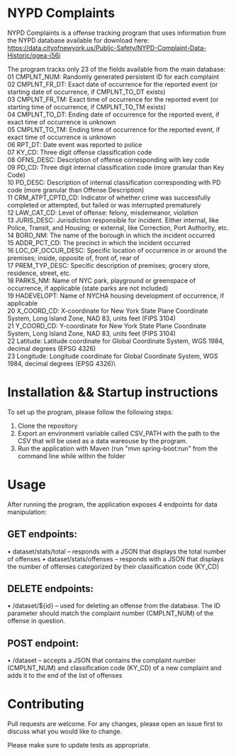 # NYPD Complaints

NYPD Complaints is a offense tracking program that uses information from the NYPD database available for download here:
https://data.cityofnewyork.us/Public-Safety/NYPD-Complaint-Data-Historic/qgea-i56i


The program tracks only 23 of the fields available from the main database:\
01	CMPLNT_NUM:	Randomly generated persistent ID for each complaint \
02	CMPLNT_FR_DT:	Exact date of occurrence for the reported event (or starting date of occurrence, if CMPLNT_TO_DT exists)\
03	CMPLNT_FR_TM:	Exact time of occurrence for the reported event (or starting time of occurrence, if CMPLNT_TO_TM exists)\
04	CMPLNT_TO_DT:	Ending date of occurrence for the reported event, if exact time of occurrence is unknown\
05	CMPLNT_TO_TM:	Ending time of occurrence for the reported event, if exact time of occurrence is unknown\
06	RPT_DT:	Date event was reported to police \
07	KY_CD:	Three digit offense classification code\
08	OFNS_DESC:	Description of offense corresponding with key code\
09	 PD_CD:	Three digit internal classification code (more granular than Key Code)\
10  PD_DESC:	Description of internal classification corresponding with PD code (more granular than Offense Description)\
11	CRM_ATPT_CPTD_CD:	Indicator of whether crime was successfully completed or attempted, but failed or was interrupted prematurely\
12	LAW_CAT_CD:	Level of offense: felony, misdemeanor, violation \
13	JURIS_DESC:	Jurisdiction responsible for incident. Either internal, like Police, Transit, and Housing; or external, like Correction, Port Authority, etc.\
14	BORO_NM:	The name of the borough in which the incident occurred\
15	ADDR_PCT_CD:	The precinct in which the incident occurred\
16	LOC_OF_OCCUR_DESC:	Specific location of occurrence in or around the premises; inside, opposite of, front of, rear of\
17	PREM_TYP_DESC:	Specific description of premises; grocery store, residence, street, etc.\
18	PARKS_NM:	Name of NYC park, playground or greenspace of occurrence, if applicable (state parks are not included)\
19	HADEVELOPT:	Name of NYCHA housing development of occurrence, if applicable\
20	X_COORD_CD:	X-coordinate for New York State Plane Coordinate System, Long Island Zone, NAD 83, units feet (FIPS 3104)\
21	Y_COORD_CD:	Y-coordinate for New York State Plane Coordinate System, Long Island Zone, NAD 83, units feet (FIPS 3104)\
22	Latitude:	Latitude coordinate for Global Coordinate System, WGS 1984, decimal degrees (EPSG 4326) \
23	Longitude:	Longitude coordinate for Global Coordinate System, WGS 1984, decimal degrees (EPSG 4326)\



# Installation && Startup instructions
To set up the program, please follow the following steps:
1. Clone the repository
2. Export an environment variable called CSV_PATH with the path to the CSV that will be used as a data wareouse by the program.
3. Run the application with Maven (run "mvn spring-boot:run" from the command line while within the folder



# Usage

After running the program, the application exposes 4 endpoints for data manipulation:

## GET endpoints:
•	dataset/stats/total – responds with a JSON that displays the total number of offenses
•	dataset/stats/offenses – responds with a JSON that displays the number of offenses categorized by their classification code (KY_CD) 

## DELETE endpoints:
•	/dataset/${id} – used for deleting an offense from the database. The ID parameter should match the complaint number (CMPLNT_NUM) of the offense in question.

## POST endpoint:
•	/dataset – accepts a JSON that contains the complaint number (CMPLNT_NUM) and classification code (KY_CD) of a new complaint and adds it to the end of the list of offenses


# Contributing
Pull requests are welcome. For any changes, please open an issue first to discuss what you would like to change.

Please make sure to update tests as appropriate.
